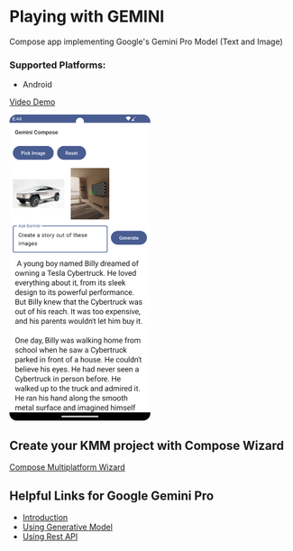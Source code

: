 
# Playing with GEMINI

Compose app implementing Google's Gemini Pro Model (Text and Image)

### Supported Platforms: 
* Android

[Video Demo](demo/Screen_recording_20231229_204120.mp4)

<img src = "demo/Screenshot_20231229_204409.png" width ="250" />


## Create your KMM project with Compose Wizard
[Compose Multiplatform Wizard](https://terrakok.github.io/Compose-Multiplatform-Wizard/)


## Helpful Links for Google Gemini Pro
* [Introduction](https://deepmind.google/technologies/gemini/#introduction)
* [Using Generative Model](https://ai.google.dev/tutorials/android_quickstart)
* [Using Rest API](https://ai.google.dev/tutorials/rest_quickstart)


